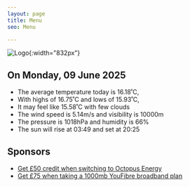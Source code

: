 ```yaml
---
layout: page
title: Menu
seo: Menu

---
```


![Logo](/images/logo.jpg){:width="832px"}

<!-- weather_marker starts -->
## On Monday, 09 June 2025

- The average temperature today is 16.18˚C,
- With highs of 16.75˚C and lows of 15.93˚C,
- It may feel like 15.58˚C with few clouds
- The wind speed is 5.14m/s and visibility is 10000m
- The pressure is 1018hPa and humidity is 66%
- The sun will rise at 03:49 and set at 20:25

<!-- weather_marker ends -->

## Sponsors

- [Get £50 credit when switching to Octopus Energy](https://bit.ly/3oD1nnS)
- [Get £75 when taking a 1000mb YouFibre broadband plan](https://aklam.io/91zWhU?)

